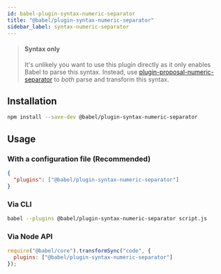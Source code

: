 ```yaml
---
id: babel-plugin-syntax-numeric-separator
title: "@babel/plugin-syntax-numeric-separator"
sidebar_label: syntax-numeric-separator
---
```


> #### Syntax only
>
> It's unlikely you want to use this plugin directly as it only enables Babel to parse this syntax. Instead, use [plugin-proposal-numeric-separator](plugin-proposal-numeric-separator.md) to _both_ parse and transform this syntax.

## Installation

```sh title="Shell"
npm install --save-dev @babel/plugin-syntax-numeric-separator
```

## Usage

### With a configuration file (Recommended)

```json title="babel.config.json"
{
  "plugins": ["@babel/plugin-syntax-numeric-separator"]
}
```

### Via CLI

```sh title="Shell"
babel --plugins @babel/plugin-syntax-numeric-separator script.js
```

### Via Node API

```js title="JavaScript"
require("@babel/core").transformSync("code", {
  plugins: ["@babel/plugin-syntax-numeric-separator"]
});
```

